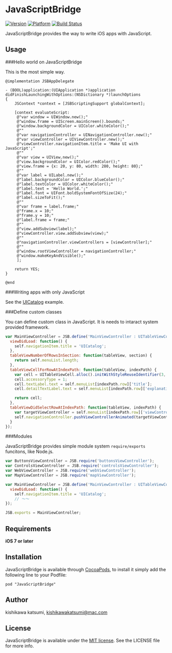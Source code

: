 # JavaScriptBridge

[![Version](http://cocoapod-badges.herokuapp.com/v/JavaScriptBridge/badge.png)](http://cocoadocs.org/docsets/JavaScriptBridge)
[![Platform](http://cocoapod-badges.herokuapp.com/p/JavaScriptBridge/badge.png)](http://cocoadocs.org/docsets/JavaScriptBridge)
[![Build Status](https://travis-ci.org/kishikawakatsumi/JavaScriptBridge.png?branch=master)](https://travis-ci.org/kishikawakatsumi/JavaScriptBridge)

JavaScriptBridge provides the way to write iOS apps with JavaScript.

## Usage

###Hello world on JavaScriptBridge

This is the most simple way.

```objc
@implementation JSBAppDelegate

- (BOOL)application:(UIApplication *)application didFinishLaunchingWithOptions:(NSDictionary *)launchOptions
{
    JSContext *context = [JSBScriptingSupport globalContext];
    
    [context evaluateScript:
     @"var window = UIWindow.new();"
     @"window.frame = UIScreen.mainScreen().bounds;"
     @"window.backgroundColor = UIColor.whiteColor();"
     @""
     @"var navigationController = UINavigationController.new();"
     @"var viewController = UIViewController.new();"
     @"viewController.navigationItem.title = 'Make UI with JavaScript';"
     @""
     @"var view = UIView.new();"
     @"view.backgroundColor = UIColor.redColor();"
     @"view.frame = {x: 20, y: 80, width: 280, height: 80};"
     @""
     @"var label = UILabel.new();"
     @"label.backgroundColor = UIColor.blueColor();"
     @"label.textColor = UIColor.whiteColor();"
     @"label.text = 'Hello World.';"
     @"label.font = UIFont.boldSystemFontOfSize(24);"
     @"label.sizeToFit();"
     @""
     @"var frame = label.frame;"
     @"frame.x = 10;"
     @"frame.y = 10;"
     @"label.frame = frame;"
     @""
     @"view.addSubview(label);"
     @"viewController.view.addSubview(view);"
     @""
     @"navigationController.viewControllers = [viewController];"
     @""
     @"window.rootViewController = navigationController;"
     @"window.makeKeyAndVisible();"
     ];
    
    return YES;
}

@end
```

###Writing apps with only JavaScript

See the [UICatalog](https://github.com/kishikawakatsumi/JavaScriptBridge/tree/master/Examples/UICatalog/UICatalog) example.

###Define custom classes

You can define custom class in JavaScript.
It is needs to intaract system provided framework.

```javascript
var MainViewController = JSB.define('MainViewController : UITableViewController', {
  viewDidLoad: function() {
    self.navigationItem.title = 'UICatalog';
  },
  tableViewNumberOfRowsInSection: function(tableView, section) {
    return self.menuList.length;
  },
  tableViewCellForRowAtIndexPath: function(tableView, indexPath) {
    var cell = UITableViewCell.alloc().initWithStyleReuseIdentifier(3, 'Cell');
    cell.accessoryType = 1;
    cell.textLabel.text = self.menuList[indexPath.row]['title'];
    cell.detailTextLabel.text = self.menuList[indexPath.row]['explanation'];

    return cell;
  },
  tableViewDidSelectRowAtIndexPath: function(tableView, indexPath) {
    var targetViewController = self.menuList[indexPath.row]['viewController'];
    self.navigationController.pushViewControllerAnimated(targetViewController, true);
  }
});
```

###Modules

JavaScriptBridge provides simple module system `require/exports` funcitons, like Node.js.

```javascript
var ButtonsViewController = JSB.require('buttonsViewController');
var ControlsViewController = JSB.require('controlsViewController');
var WebViewController = JSB.require('webViewController');
var MapViewController = JSB.require('mapViewController');

var MainViewController = JSB.define('MainViewController : UITableViewController', {
  viewDidLoad: function() {
    self.navigationItem.title = 'UICatalog';
    // 〜〜
});

JSB.exports = MainViewController;
```

## Requirements
**iOS 7 or later**

## Installation

JavaScriptBridge is available through [CocoaPods](http://cocoapods.org), to install
it simply add the following line to your Podfile:

    pod "JavaScriptBridge"

## Author

kishikawa katsumi, kishikawakatsumi@mac.com

## License

[Apache]: http://www.apache.org/licenses/LICENSE-2.0
[MIT]: http://www.opensource.org/licenses/mit-license.php
[GPL]: http://www.gnu.org/licenses/gpl.html
[BSD]: http://opensource.org/licenses/bsd-license.php

JavaScriptBridge is available under the [MIT license][MIT]. See the LICENSE file for more info.
